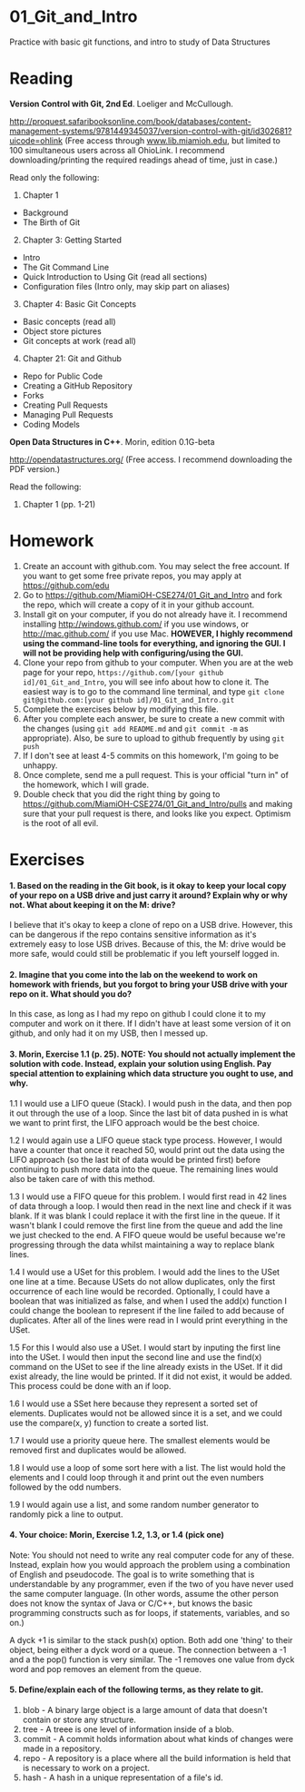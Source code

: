 01_Git_and_Intro
================

Practice with basic git functions, and intro to study of Data Structures

Reading
=======

**Version Control with Git, 2nd Ed**. Loeliger and McCullough. 

http://proquest.safaribooksonline.com/book/databases/content-management-systems/9781449345037/version-control-with-git/id302681?uicode=ohlink (Free access through www.lib.miamioh.edu, but limited to 100 simultaneous users across all OhioLink. I recommend downloading/printing the required readings ahead of time, just in case.)

Read only the following:

1. Chapter 1
  * Background
  * The Birth of Git
2. Chapter 3: Getting Started
  * Intro
  * The Git Command Line
  * Quick Introduction to Using Git (read all sections)
  * Configuration files (Intro only, may skip part on aliases)
3. Chapter 4: Basic Git Concepts
  * Basic concepts (read all)
  * Object store pictures
  * Git concepts at work (read all)
4. Chapter 21: Git and Github
  * Repo for Public Code
  * Creating a GitHub Repository
  * Forks
  * Creating Pull Requests
  * Managing Pull Requests
  * Coding Models

**Open Data Structures in C++**. Morin, edition 0.1G-beta

http://opendatastructures.org/ (Free access. I recommend downloading the PDF version.)

Read the following:

1. Chapter 1 (pp. 1-21)

Homework
========

1. Create an account with github.com. You may select the free account. If you want to get some free private repos, you may apply at https://github.com/edu
2. Go to https://github.com/MiamiOH-CSE274/01_Git_and_Intro and fork the repo, which will create a copy of it in your github account.
3. Install git on your computer, if you do not already have it. I recommend installing http://windows.github.com/ if you use windows, or http://mac.github.com/ if you use Mac. **HOWEVER, I highly recommend using the command-line tools for everything, and ignoring the GUI. I will not be providing help with configuring/using the GUI.**
4. Clone your repo from github to your computer. When you are at the web page for your repo, `https://github.com/[your github id]/01_Git_and_Intro`, you will see info about how to clone it. The easiest way is to go to the command line terminal, and type `git clone git@github.com:[your github id]/01_Git_and_Intro.git`
6. Complete the exercises below by modifying this file.
7. After you complete each answer, be sure to create a new commit with the changes (using `git add README.md` and `git commit -m` as appropriate). Also, be sure to upload to github frequently by using `git push`
8. If I don't see at least 4-5 commits on this homework, I'm going to be unhappy.
9. Once complete, send me a pull request. This is your official "turn in" of the homework, which I will grade.
10. Double check that you did the right thing by going to https://github.com/MiamiOH-CSE274/01_Git_and_Intro/pulls and making sure that your pull request is there, and looks like you expect. Optimism is the root of all evil.

Exercises
=========

#### 1. Based on the reading in the Git book, is it okay to keep your local copy of your repo on a USB drive and just carry it around? Explain why or why not. What about keeping it on the M: drive?

I believe that it's okay to keep a clone of repo on a USB drive. However, this can be dangerous if the repo contains sensitive information as it's extremely easy to lose USB drives. Because of this, the M: drive would be more safe, would could still be problematic if you left yourself logged in. 

#### 2. Imagine that you come into the lab on the weekend to work on homework with friends, but you forgot to bring your USB drive with your repo on it. What should you do?

In this case, as long as I had my repo on github I could clone it to my computer and work on it there. If I didn't have at least some version of it on github, and only had it on my USB, then I messed up. 

#### 3. Morin, Exercise 1.1 (p. 25). NOTE: You should not actually implement the solution with code. Instead, explain your solution using English. Pay special attention to explaining which data structure you ought to use, and why.

1.1 I would use a LIFO queue (Stack). I would push in the data, and then pop it out through the use of a loop. Since the last bit of data pushed in is what we want to print first, the LIFO approach would be the best choice.  

1.2 I would again use a LIFO queue stack type process. However, I would have a counter that once it reached 50, would print out the data using the LIFO approach (so the last bit of data would be printed first) before continuing to push more data into the queue. The remaining lines would also be taken care of with this method. 

1.3 I would use a FIFO queue for this problem. I would first read in 42 lines of data through a loop. I would then read in the next line and check if it was blank. If it was blank I could replace it with the first line in the queue. If it wasn't blank I could remove the first line from the queue and add the line we just checked to the end. A FIFO queue would be useful because we're progressing through the data whilst maintaining a way to replace blank lines. 

1.4 I would use a USet for this problem. I would add the lines to the USet one line at a time. Because USets do not allow duplicates, only the first occurrence of each line would be recorded. Optionally, I could have a boolean that was initialized as false, and when I used the add(x) function I could change the boolean to represent if the line failed to add because of duplicates. After all of the lines were read in I would print everything in the USet.

1.5 For this I would also use a USet. I would start by inputing the first line into the USet. I would then input the second line and use the find(x) command on the USet to see if the line already exists in the USet. If it did exist already, the line would be printed. If it did not exist, it would be added. This process could be done with an if loop. 

1.6 I would use a SSet here because they represent a sorted set of elements. Duplicates would not be allowed since it is a set, and we could use the compare(x, y) function to create a sorted list. 

1.7 I would use a priority queue here. The smallest elements would be removed first and duplicates would be allowed. 

1.8 I would use a loop of some sort here with a list. The list would hold the elements and I could loop through it and print out the even numbers followed by the odd numbers. 

1.9 I would again use a list, and some random number generator to randomly pick a line to output.

#### 4. Your choice: Morin, Exercise 1.2, 1.3, or 1.4 (pick one)

Note: You should not need to write any real computer code for any of these. Instead, explain how you would approach the problem using a combination of English and pseudocode. The goal is to write something that is understandable by any programmer, even if the two of you have never used the same computer language. (In other words, assume the other person does not know the syntax of Java or C/C++, but knows the basic programming constructs such as for loops, if statements, variables, and so on.)

A dyck +1 is similar to the stack push(x) option. Both add one 'thing' to their object, being either a dyck word or a queue. The connection between a -1 and a the pop() function is very similar. The -1 removes one value from dyck word and pop removes an element from the queue. 

#### 5. Define/explain each of the following terms, as they relate to git.

1. blob - A binary large object is a large amount of data that doesn't contain or store any structure. 
2. tree - A treee is one level of information inside of a blob. 
3. commit - A commit holds information about what kinds of changes were made in a repository. 
4. repo - A repository is a place where all the build information is held that is necessary to work on a project.
5. hash - A hash in a unique representation of a file's id.
